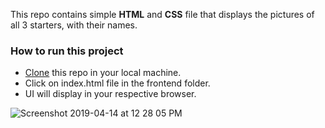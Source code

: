 This repo contains simple **HTML** and **CSS** file that displays the pictures of all 3 starters, with their names.

### How to run this project

* [Clone](https://github.com/cenation092/edyst-s19-choose-a-pokemon.git) this repo in your local machine.
* Click on index.html file in the frontend folder.
* UI will display in your respective browser.

![Screenshot 2019-04-14 at 12 28 05 PM](https://user-images.githubusercontent.com/21224753/56089556-803a3a00-5eb2-11e9-880c-bc63c0ea330d.png)